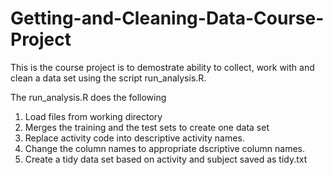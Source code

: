 # Getting-and-Cleaning-Data-Course-Project

This is the course project is to demostrate ability to collect, work with and clean a data set using the script run_analysis.R. 

The run_analysis.R does the following

1. Load files from working directory
2. Merges the training and the test sets to create one data set
3. Replace activity code into descriptive activity names.
4. Change the column names to appropriate dscriptive column names.
5. Create a tidy data set based on activity and subject saved as tidy.txt

